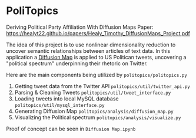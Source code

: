 # PoliTopics
Deriving Political Party Affiliation With Diffusion Maps
Paper: https://healyt22.github.io/papers/Healy_Timothy_DiffusionMaps_Project.pdf

The idea of this project is to use nonlinear dimensionality reduction to uncover semantic relationships between articles of text data. In this application a [Diffusion Map](https://arxiv.org/pdf/math/0503445.pdf) is applied to US Politican tweets, uncovering a "political spectrum" underpinning their rhetoric on Twitter.

Here are the main components being utilized by `politopics/politopics.py`
1. Getting tweet data from the Twitter API
    `politopics/util/twitter_api.py`
2. Parsing & Cleaning Tweets
    `politopics/util/tweet_interface.py`
3. Loading tweets into local MySQL database
    `politopics/util/mysql_interface.py`
4. Generating Diffusion Map
    `politopics/analysis/diffusion_map.py`
5. Visualizing the Political spectrum
    `politopics/analysis/visualize.py`

Proof of concept can be seen in `Diffusion Map.ipynb`
